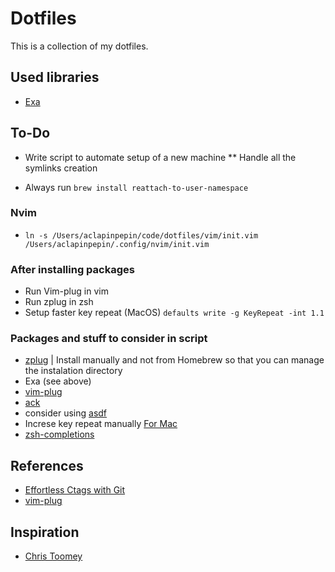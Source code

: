 # Dotfiles
This is a collection of my dotfiles.

## Used libraries
* [Exa](https://github.com/ogham/exa)

## To-Do
* Write script to automate setup of a new machine
** Handle all the symlinks creation

* Always run `brew install reattach-to-user-namespace`

### Nvim
* `ln -s /Users/aclapinpepin/code/dotfiles/vim/init.vim /Users/aclapinpepin/.config/nvim/init.vim`

### After installing packages
* Run Vim-plug in vim
* Run zplug in zsh
* Setup faster key repeat (MacOS) `defaults write -g KeyRepeat -int 1.1`

### Packages and stuff to consider in script
* [zplug](https://github.com/zplug/zplug) | Install manually and not from Homebrew so that you can manage the instalation
  directory
* Exa (see above)
* [vim-plug](https://github.com/junegunn/vim-plug)
* [ack](https://beyondgrep.com/install/)
* consider using [asdf](https://github.com/asdf-vm/asdf)
* Increse key repeat manually [For Mac](https://ksearch.wordpress.com/2017/06/20/increase-the-key-repeat-rate-in-os-x-sierra/)
* [zsh-completions](https://github.com/Homebrew/homebrew-core/blob/master/Formula/zsh-completions.rb)

## References
* [Effortless Ctags with Git](http://tbaggery.com/2011/08/08/effortless-ctags-with-git.html)
* [vim-plug](https://github.com/junegunn/vim-plug)

## Inspiration
* [Chris Toomey](https://github.com/christoomey/dotfiles)
